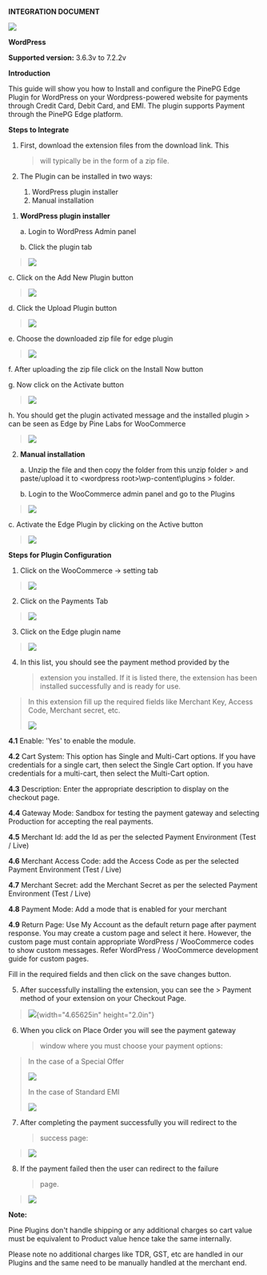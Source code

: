 **INTEGRATION DOCUMENT**

![](./Readme%20doc/image14.png)

**WordPress**

**Supported version:** 3.6.3v to 7.2.2v

**Introduction**

This guide will show you how to Install and configure the PinePG Edge
Plugin for WordPress on your Wordpress-powered website for payments
through Credit Card, Debit Card, and EMI. The plugin supports Payment
through the PinePG Edge platform.

**Steps to Integrate**

1.  First, download the extension files from the download link. This
    > will typically be in the form of a zip file.

2.  The Plugin can be installed in two ways:

    1)  WordPress plugin installer
    2)  Manual installation

1)  **WordPress plugin installer**

    a.  Login to WordPress Admin panel

    b.  Click the plugin tab

> ![](./Readme%20doc/image10.png)

c.  Click on the Add New Plugin button

> ![](./Readme%20doc/image12.png)

d.  Click the Upload Plugin button

> ![](./Readme%20doc/image7.png)

e.  Choose the downloaded zip file for edge plugin

> ![](./Readme%20doc/image4.png)

f.  After uploading the zip file click on the Install Now button

g.  Now click on the Activate button

> ![](./Readme%20doc/image11.png)

h.  You should get the plugin activated message and the installed plugin
    > can be seen as Edge by Pine Labs for WooCommerce

> ![](./Readme%20doc/image8.png)

2)  **Manual installation**

    a.  Unzip the file and then copy the folder from this unzip folder
        > and paste/upload it to \<wordpress root\>\\wp-content\\plugins
        > folder.

    b.  Login to the WooCommerce admin panel and go to the Plugins

> ![](./Readme%20doc/image10.png)

c.  Activate the Edge Plugin by clicking on the Active button

> ![](./Readme%20doc/image15.png)

**Steps for Plugin Configuration**

1.  Click on the WooCommerce -\> setting tab

> ![](./Readme%20doc/image3.png)

2.  Click on the Payments Tab

> ![](./Readme%20doc/image1.png)

3.  Click on the Edge plugin name

> ![](./Readme%20doc/image17.png)

4.  In this list, you should see the payment method provided by the
    > extension you installed. If it is listed there, the extension has
    > been installed successfully and is ready for use.

> In this extension fill up the required fields like Merchant Key,
> Access Code, Merchant secret, etc.
>
> ![](./Readme%20doc/image18.png)

**4.1** Enable: 'Yes' to enable the module.

**4.2** Cart System: This option has Single and Multi-Cart options. If
you have credentials for a single cart, then select the Single Cart
option. If you have credentials for a multi-cart, then select the
Multi-Cart option.

**4.3** Description: Enter the appropriate description to display on the
checkout page.

**4.4** Gateway Mode: Sandbox for testing the payment gateway and
selecting Production for accepting the real payments.

**4.5** Merchant Id: add the Id as per the selected Payment Environment
(Test / Live)

**4.6** Merchant Access Code: add the Access Code as per the selected
Payment Environment (Test / Live)

**4.7** Merchant Secret: add the Merchant Secret as per the selected
Payment Environment (Test / Live)

**4.8** Payment Mode: Add a mode that is enabled for your merchant

**4.9** Return Page: Use My Account as the default return page after
payment response. You may create a custom page and select it here.
However, the custom page must contain appropriate WordPress /
WooCommerce codes to show custom messages. Refer WordPress / WooCommerce
development guide for custom pages.

Fill in the required fields and then click on the save changes button.

5.   After successfully installing the extension, you can see the
    > Payment method of your extension on your Checkout Page.

> ![](./image13.png){width="4.65625in" height="2.0in"}

6.  When you click on Place Order you will see the payment gateway
    > window where you must choose your payment options:

> In the case of a Special Offer
>
> ![](./Readme%20doc/image5.png)
>
> In the case of Standard EMI
>
> ![](./Readme%20doc/image2.png)

7.  After completing the payment successfully you will redirect to the
    > success page:

> ![](./Readme%20doc/image9.png)

8.  If the payment failed then the user can redirect to the failure
    > page.

> ![](./Readme%20doc/image16.png)

**Note:**

Pine Plugins don't handle shipping or any additional charges so cart
value must be equivalent to Product value hence take the same
internally.

Please note no additional charges like TDR, GST, etc are handled in our
Plugins and the same need to be manually handled at the merchant end.
